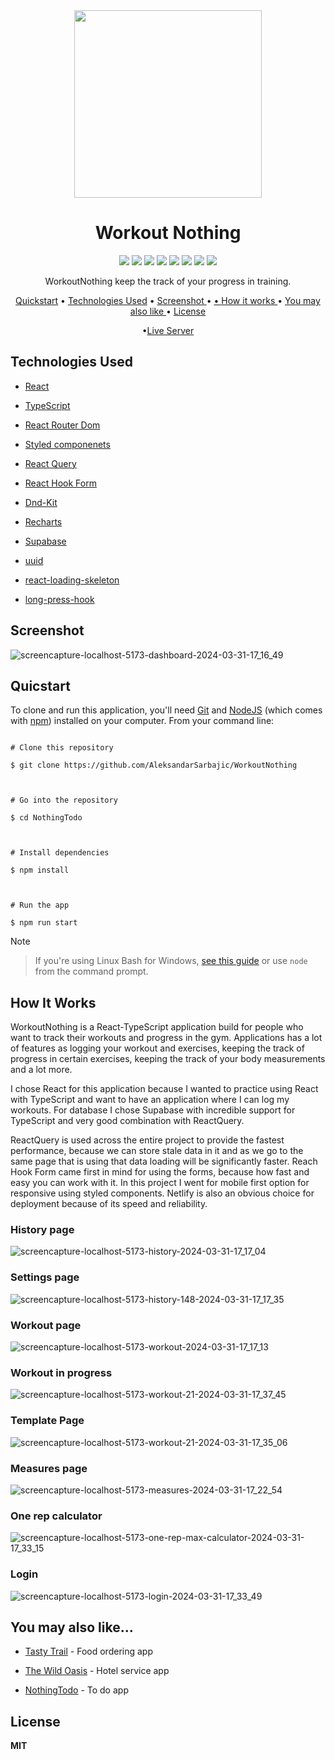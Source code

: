 <div  align="center">

<img  width="300"  src="https://github.com/AleksandarSarbajic/WorkoutNothing/assets/114814838/77ed7c3d-a54d-4f9d-8680-eef1e89a82c6"/>

</div>

<div  align="center">

<h1>Workout Nothing</h1>

</div>

<div align="center">
<img src="https://img.shields.io/npm/v/npm.svg?logo=npm"/>
<img src="https://img.shields.io/badge/react-v18.2.0-blue?logo=react"/>
<img src="https://img.shields.io/badge/typescript-v18.2.15-blue?logo=typescript"/>
<img src="https://img.shields.io/badge/reactrouterdom-v6.18.0-red?logo=reactrouter"/>
<img src="https://img.shields.io/badge/styledcomponents-v6.1.1-pink?logo=styledcomponents"/>
<img src="https://img.shields.io/badge/reactquery-v5.8.4-red?logo=reactquery"/>
<img src="https://img.shields.io/badge/reacthookform-v7.48.2-pink?logo=reacthookform"/>
<img src="https://img.shields.io/badge/supabase-v2.38.4-green?logo=supabase"/>
</div>

<p  align="center">WorkoutNothing keep the track of your progress in training.</p>

<div  align="center">

<a  href="#quicstart"  >Quickstart</a> • <a  href="#technologies-used"  align="center">Technologies Used</a> • <a  href="#screenshot"  align="center"> Screenshot </a> • <a  href="#you-may-also-like"  align="center"> • <a  href="#how-it-works"  align="center"> How it works </a> • <a  align="center"  href="you-may-also-like"> You may also like </a> • <a  href="#license"  align="center"> License </a>

•<a  href="https://workoutnothing.netlify.app/dashboard"  align="Center">Live Server</a>

</div>

## Technologies Used

- [React](https://react.dev/)

- [TypeScript](https://www.typescriptlang.org/)

- [React Router Dom](https://reactrouter.com/en/main)

- [Styled componenets](https://styled-components.com/)

- [React Query](https://tanstack.com/query/v3/)

- [React Hook Form](https://www.react-hook-form.com/)

- [Dnd-Kit](https://dndkit.com/)

- [Recharts](https://recharts.org/en-US/)

- [Supabase](https://supabase.com/)

- [uuid](https://github.com/uuidjs/uuid)

- [react-loading-skeleton](https://github.com/dvtng/react-loading-skeleton)

- [long-press-hook](https://minwork.gitbook.io/long-press-hook)

## Screenshot

![screencapture-localhost-5173-dashboard-2024-03-31-17_16_49](https://github.com/AleksandarSarbajic/WorkoutNothing/assets/114814838/b831cc15-f432-4f63-8ca5-3f529ffc29d6)

## Quicstart

To clone and run this application, you'll need [Git](https://git-scm.com/) and [NodeJS](https://nodejs.org/en) (which comes with [npm](https://www.npmjs.com/)) installed on your computer. From your command line:

```

# Clone this repository

$ git clone https://github.com/AleksandarSarbajic/WorkoutNothing



# Go into the repository

$ cd NothingTodo



# Install dependencies

$ npm install



# Run the app

$ npm run start

```

> [!NOTE]

> If you're using Linux Bash for Windows, [see this guide](https://www.howtogeek.com/261575/how-to-run-graphical-linux-desktop-applications-from-windows-10s-bash-shell/) or use `node` from the command prompt.

## How It Works

WorkoutNothing is a React-TypeScript application build for people who want to track their workouts and progress in the gym. Applications has a lot of features as logging your workout and exercises, keeping the track of progress in certain exercises, keeping the track of your body measurements and a lot more.

I chose React for this application because I wanted to practice using React with TypeScript and want to have an application where I can log my workouts. For database I chose Supabase with incredible support for TypeScript and very good combination with ReactQuery.

ReactQuery is used across the entire project to provide the fastest performance, because we can store stale data in it and as we go to the same page that is using that data loading will be significantly faster. Reach Hook Form came first in mind for using the forms, because how fast and easy you can work with it. In this project I went for mobile first option for responsive using styled components. Netlify is also an obvious choice for deployment because of its speed and reliability.

### History page

![screencapture-localhost-5173-history-2024-03-31-17_17_04](https://github.com/AleksandarSarbajic/WorkoutNothing/assets/114814838/9bccc562-f56a-430d-8158-fafb2cbf5711)

### Settings page

![screencapture-localhost-5173-history-148-2024-03-31-17_17_35](https://github.com/AleksandarSarbajic/WorkoutNothing/assets/114814838/94cc8594-0b62-4828-a114-5681a8e65e2c)

### Workout page

![screencapture-localhost-5173-workout-2024-03-31-17_17_13](https://github.com/AleksandarSarbajic/WorkoutNothing/assets/114814838/94d09b51-7247-4840-8209-4f0d84c6db21)

### Workout in progress

![screencapture-localhost-5173-workout-21-2024-03-31-17_37_45](https://github.com/AleksandarSarbajic/WorkoutNothing/assets/114814838/715c8d37-e197-4b0a-9190-4add98d48e39)

### Template Page

![screencapture-localhost-5173-workout-21-2024-03-31-17_35_06](https://github.com/AleksandarSarbajic/WorkoutNothing/assets/114814838/347ecfe5-3d28-4033-965a-af8a5e5da1b6)

### Measures page

![screencapture-localhost-5173-measures-2024-03-31-17_22_54](https://github.com/AleksandarSarbajic/WorkoutNothing/assets/114814838/49003140-6d49-4938-b17f-d9cc590f2804)

### One rep calculator

![screencapture-localhost-5173-one-rep-max-calculator-2024-03-31-17_33_15](https://github.com/AleksandarSarbajic/WorkoutNothing/assets/114814838/b3ccfebf-c2c8-40c8-b326-26e4d998c166)

### Login

![screencapture-localhost-5173-login-2024-03-31-17_33_49](https://github.com/AleksandarSarbajic/WorkoutNothing/assets/114814838/90728deb-af7d-4171-b451-32e8a18320a1)

## You may also like...

- [Tasty Trail](https://github.com/AleksandarSarbajic/the-wild-oasis) - Food ordering app

- [The Wild Oasis](https://github.com/AleksandarSarbajic/the-wild-oasis) - Hotel service app

- [NothingTodo](https://github.com/AleksandarSarbajic/NothingTodo) - To do app

## License

**MIT**
